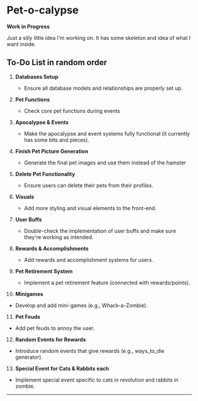 # Pet-o-calypse

**Work in Progress**

Just a silly little idea I'm working on. It has some skeleton and idea of what I want inside.

## To-Do List in random order

1. **Databases Setup**  
   - Ensure all database models and relationships are properly set up.

2. **Pet Functions**  
   - Check core pet functions during events

3. **Apocalypse & Events**  
   - Make the apocalypse and event systems fully functional (it currently has some bits and pieces).

4. **Finish Pet Picture Generation**  
   - Generate the final pet images and use them instead of the hamster

5. **Delete Pet Functionality**  
   - Ensure users can delete their pets from their profiles.

6. **Visuals**  
   - Add more styling and visual elements to the front-end.

7. **User Buffs**  
   - Double-check the implementation of user buffs and make sure they're working as intended.

8. **Rewards & Accomplishments**  
   - Add rewards and accomplishment systems for users.

9. **Pet Retirement System**  
   - Implement a pet retirement feature (connected with rewards/points).

10. **Minigames**  
   - Develop and add mini-games (e.g., Whack-a-Zombie).

11. **Pet Feuds**  
   - Add pet feuds to annoy the user.

12. **Random Events for Rewards**  
   - Introduce random events that give rewards (e.g., ways_to_die generator).

13. **Special Event for Cats & Rabbits each**  
   - Implement special event specific to cats in revolution and rabbits in zombie.

---
